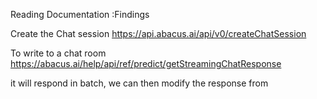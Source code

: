 Reading Documentation :Findings

Create the Chat session
https://api.abacus.ai/api/v0/createChatSession

To write to a chat room
https://abacus.ai/help/api/ref/predict/getStreamingChatResponse

it will respond in batch, we can then modify the response from